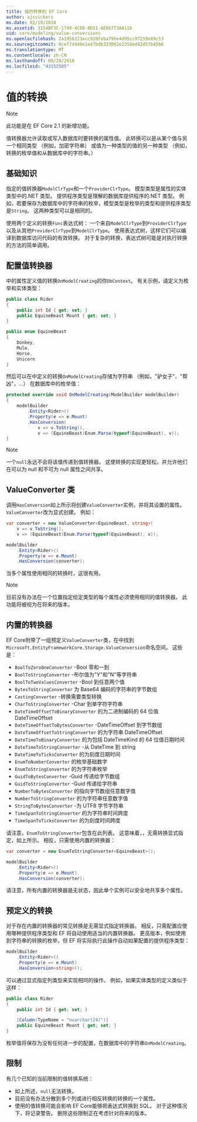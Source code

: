 ```yaml
---
title: 值的转换的 EF Core
author: ajcvickers
ms.date: 02/19/2018
ms.assetid: 3154BF3C-1749-4C60-8D51-AE86773AA116
uid: core/modeling/value-conversions
ms.openlocfilehash: 2a1956221ecc920feba796e4d95cc97259e89c53
ms.sourcegitcommit: 0cef7d448e1e47bdb333002e2254ed42d57b45b6
ms.translationtype: MT
ms.contentlocale: zh-CN
ms.lasthandoff: 08/29/2018
ms.locfileid: "43152505"
---
```

# <a name="value-conversions"></a>值的转换

> [!NOTE]  
> 此功能是在 EF Core 2.1 的新增功能。

值转换器允许读取或写入数据库时要转换的属性值。 此转换可以是从某个值与另一个相同类型 （例如，加密字符串） 或值为一种类型的值的另一种类型 （例如，转换的枚举值和从数据库中的字符串。）

## <a name="fundamentals"></a>基础知识

指定的值转换器`ModelClrType`和一个`ProviderClrType`。 模型类型是属性的实体类型中的.NET 类型。 提供程序类型是理解的数据库提供程序的.NET 类型。 例如，若要保存为数据库中的字符串的枚举，模型类型是枚举的类型和提供程序类型是`String`。 这两种类型可以是相同的。

使用两个定义的转换`Func`表达式树： 一个来自`ModelClrType`到`ProviderClrType`以及从其他`ProviderClrType`到`ModelClrType`。 使用表达式树，这样它们可以编译到数据库访问代码的有效转换。 对于复杂的转换，表达式树可能是对执行转换的方法的简单调用。

## <a name="configuring-a-value-converter"></a>配置值转换器

中的属性定义值的转换`OnModelCreating`的你`DbContext`。 有关示例，请定义为枚举和实体类型：
``` csharp
public class Rider
{
    public int Id { get; set; }
    public EquineBeast Mount { get; set; }
}

public enum EquineBeast
{
    Donkey,
    Mule,
    Horse,
    Unicorn
}
```
然后可以在中定义的转换`OnModelCreating`存储为字符串 （例如，"驴女子"、"帮凶"，...） 在数据库中的枚举值：
``` csharp
protected override void OnModelCreating(ModelBuilder modelBuilder)
{
    modelBuilder
        .Entity<Rider>()
        .Property(e => e.Mount)
        .HasConversion(
            v => v.ToString(),
            v => (EquineBeast)Enum.Parse(typeof(EquineBeast), v));
}
```
> [!NOTE]  
> 一个`null`永远不会将该值传递到值转换器。 这使转换的实现更轻松，并允许他们在可以为 null 和不可为 null 属性之间共享。

## <a name="the-valueconverter-class"></a>ValueConverter 类

调用`HasConversion`如上所示将创建`ValueConverter`实例，并将其设置的属性。 `ValueConverter`改为显式创建。 例如：
``` csharp
var converter = new ValueConverter<EquineBeast, string>(
    v => v.ToString(),
    v => (EquineBeast)Enum.Parse(typeof(EquineBeast), v));

modelBuilder
    .Entity<Rider>()
    .Property(e => e.Mount)
    .HasConversion(converter);
```
当多个属性使用相同的转换时，这很有用。

> [!NOTE]  
> 目前没有办法在一个位置指定给定类型的每个属性必须使用相同的值转换器。 此功能将被视为在将来的版本。

## <a name="built-in-converters"></a>内置的转换器

EF Core附带了一组预定义`ValueConverter`类，在中找到`Microsoft.EntityFrameworkCore.Storage.ValueConversion`命名空间。 这些是：
* `BoolToZeroOneConverter` -Bool 零和一到
* `BoolToStringConverter` -布尔值为"Y"和"N"等字符串
* `BoolToTwoValuesConverter` -Bool 到任意两个值
* `BytesToStringConverter` 为 Base64 编码的字符串的字节数组
* `CastingConverter` -转换需要类型转换
* `CharToStringConverter` -Char 到单字符字符串
* `DateTimeOffsetToBinaryConverter` 的为二进制编码的 64 位值 DateTimeOffset
* `DateTimeOffsetToBytesConverter` -DateTimeOffset 到字节数组
* `DateTimeOffsetToStringConverter` 的为字符串 DateTimeOffset
* `DateTimeToBinaryConverter` 的为包括 DateTimeKind 的 64 位值日期时间
* `DateTimeToStringConverter` -从 DateTime 到 string
* `DateTimeToTicksConverter` 的为刻度日期时间
* `EnumToNumberConverter` 的枚举基础数字
* `EnumToStringConverter` 的为字符串枚举
* `GuidToBytesConverter` -Guid 传递给字节数组
* `GuidToStringConverter` -Guid 传递给字符串
* `NumberToBytesConverter` 的指向字节数组任意数字值
* `NumberToStringConverter` 的为字符串任意数字值
* `StringToBytesConverter` -为 UTF8 字节字符串
* `TimeSpanToStringConverter` 的为字符串时间跨度
* `TimeSpanToTicksConverter` 的为刻度时间跨度

请注意，`EnumToStringConverter`包含在此列表。 这意味着，，无需转换显式指定，如上所示。 相反，只需使用内置的转换器：
``` csharp
var converter = new EnumToStringConverter<EquineBeast>();

modelBuilder
    .Entity<Rider>()
    .Property(e => e.Mount)
    .HasConversion(converter);
```
请注意，所有内置的转换器是无状态，因此单个实例可以安全地共享多个属性。

## <a name="pre-defined-conversions"></a>预定义的转换

对于存在内置的转换器的常见转换是无需显式指定转换器。 相反，只需配置应使用哪种提供程序类型和 EF 将自动使用适当的内置转换器。 更高版本，例如使用到字符串的转换的枚举，但 EF 将实际执行此操作自动如果配置的提供程序类型：
``` csharp
modelBuilder
    .Entity<Rider>()
    .Property(e => e.Mount)
    .HasConversion<string>();
```
可以通过显式指定列类型来实现相同的操作。 例如，如果实体类型的定义类似于这样：
``` csharp
public class Rider
{
    public int Id { get; set; }

    [Column(TypeName = "nvarchar(24)")]
    public EquineBeast Mount { get; set; }
}
```
枚举值将保存为没有任何进一步的配置，在数据库中的字符串`OnModelCreating`。

## <a name="limitations"></a>限制

有几个已知的当前限制的值转换系统：
* 如上所述，`null`无法转换。
* 目前没有办法分散到多个列或进行相反转换的转换的一个属性。
* 使用的值转换可能会影响 EF Core能够把表达式转换到 SQL。 对于这种情况下，将记录警告。
删除这些限制正在考虑针对将来的版本。
